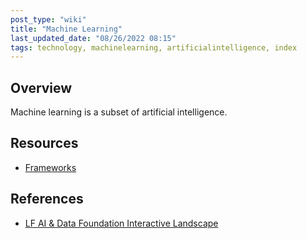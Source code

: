 ```yaml
---
post_type: "wiki" 
title: "Machine Learning"
last_updated_date: "08/26/2022 08:15"
tags: technology, machinelearning, artificialintelligence, index
---
```


## Overview

Machine learning is a subset of artificial intelligence.

## Resources

- [Frameworks](/wiki/ml-frameworks)

## References

- [LF AI & Data Foundation Interactive Landscape](https://landscape.lfai.foundation/)